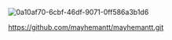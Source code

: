 

<!--
**Ziyoda1988/Ziyoda1988** is a ✨ _special_ ✨ repository because its `README.md` (this file) appears on your GitHub profile.

Here are some ideas to get you started:

- 🔭 I’m currently working on ...
- 🌱 I’m currently learning ...
- 👯 I’m looking to collaborate on ...
- 🤔 I’m looking for help with ...
- 💬 Ask me about ...
- 📫 How to reach me: ...
- 😄 Pronouns: ...
- ⚡ Fun fact: ...

-->
 
 ![0a10af70-6cbf-46df-9071-0ff586a3b1d6](https://user-images.githubusercontent.com/121525223/220755148-4b566478-73be-4193-be40-5cb38c05d997.gif) 


 https://github.com/mayhemantt/mayhemantt.git
